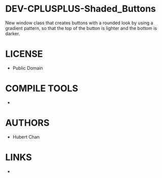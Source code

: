 DEV-CPLUSPLUS-Shaded_Buttons
============================

New window class that creates buttons with a rounded look by using a gradient pattern, so that the top of the button is lighter and the bottom is darker.


LICENSE
===============
* Public Domain

COMPILE TOOLS
===============
* 

AUTHORS
===============
* Hubert Chan

LINKS
===============
* 
